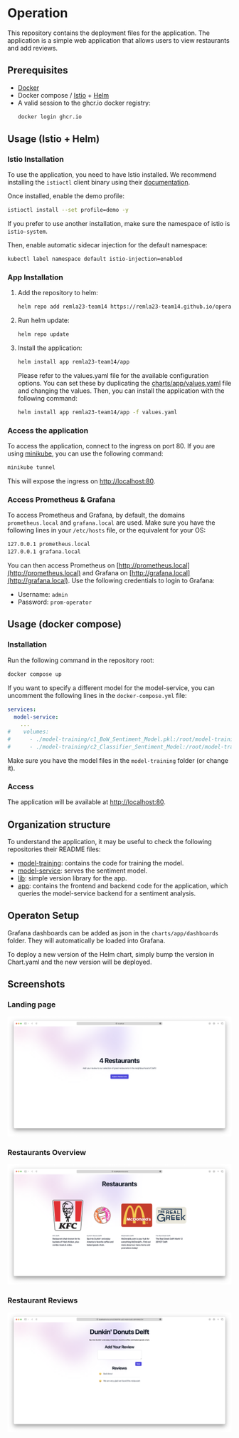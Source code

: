 # Operation
This repository contains the deployment files for the application.
The application is a simple web application that allows users to view restaurants and add reviews.

## Prerequisites
- [Docker](https://www.docker.com)
- Docker compose / [Istio](https://istio.io) + [Helm](https://helm.sh)
- A valid session to the ghcr.io docker registry:
  ```sh
  docker login ghcr.io
  ```

## Usage (Istio + Helm)
### Istio Installation
To use the application, you need to have Istio installed.
We recommend installing the `istioctl` client binary using their [documentation](https://istio.io/latest/docs/setup/getting-started/#download).

Once installed, enable the demo profile:
```sh
istioctl install --set profile=demo -y
```
If you prefer to use another installation, make sure the namespace of istio is `istio-system`.

Then, enable automatic sidecar injection for the default namespace:
```sh
kubectl label namespace default istio-injection=enabled
```

### App Installation
1. Add the repository to helm:
   ```sh
   helm repo add remla23-team14 https://remla23-team14.github.io/operation
   ```
2. Run helm update:
   ```sh
   helm repo update
   ```
3. Install the application:
   ```sh
   helm install app remla23-team14/app
   ```
   Please refer to the values.yaml file for the available configuration options.
   You can set these by duplicating the [charts/app/values.yaml](../charts/app/values.yaml) file and changing the values.
   Then, you can install the application with the following command:
   ```sh
   helm install app remla23-team14/app -f values.yaml
   ```

### Access the application
To access the application, connect to the ingress on port 80.
If you are using [minikube](https://github.com/kubernetes/minikube),
you can use the following command:
```sh
minikube tunnel
 ```
This will expose the ingress on [http://localhost:80](http:localhost:80).

### Access Prometheus & Grafana
To access Prometheus and Grafana, by default, the domains `prometheus.local` and `grafana.local` are used.
Make sure you have the following lines in your `/etc/hosts` file, or the equivalent for your OS:
```sh
127.0.0.1 prometheus.local
127.0.0.1 grafana.local
```
You can then access Prometheus on [http://prometheus.local](http://prometheus.local) and Grafana on [http://grafana.local](http://grafana.local).
Use the following credentials to login to Grafana:
- Username: `admin`
- Password: `prom-operator`

## Usage (docker compose)
### Installation
Run the following command in the repository root:
```sh
docker compose up
```

If you want to specify a different model for the model-service,
you can uncomment the following lines in the `docker-compose.yml` file:
```yml
services:
  model-service:
    ...
#    volumes:
#      - ./model-training/c1_BoW_Sentiment_Model.pkl:/root/model-training/c1_BoW_Sentiment_Model.pkl
#      - ./model-training/c2_Classifier_Sentiment_Model:/root/model-training/c2_Classifier_Sentiment_Model
```
Make sure you have the model files in the `model-training` folder (or change it).

### Access
The application will be available at [http://localhost:80](http:localhost:80).

## Organization structure
To understand the application, it may be useful to check the following repositories their README files:
- [model-training](https://github.com/remla23-team14/model-training): contains the code for training the model.
- [model-service](https://github.com/remla23-team14/model-service): serves the sentiment model.
- [lib](https://github.com/remla23-team14/lib): simple version library for the app.
- [app](https://github.com/remla23-team14/app): contains the frontend and backend code for the application, which queries the model-service backend for a sentiment analysis.

## Operaton Setup
Grafana dashboards can be added as json in the `charts/app/dashboards` folder.
They will automatically be loaded into Grafana.

To deploy a new version of the Helm chart,
simply bump the version in Chart.yaml and the new version will be deployed.

## Screenshots
### Landing page
![landing page](images/landing.png)

### Restaurants Overview
![restaurants overview](images/restaurants.png)

### Restaurant Reviews
![Restaurant reviews](images/reviews.png)
